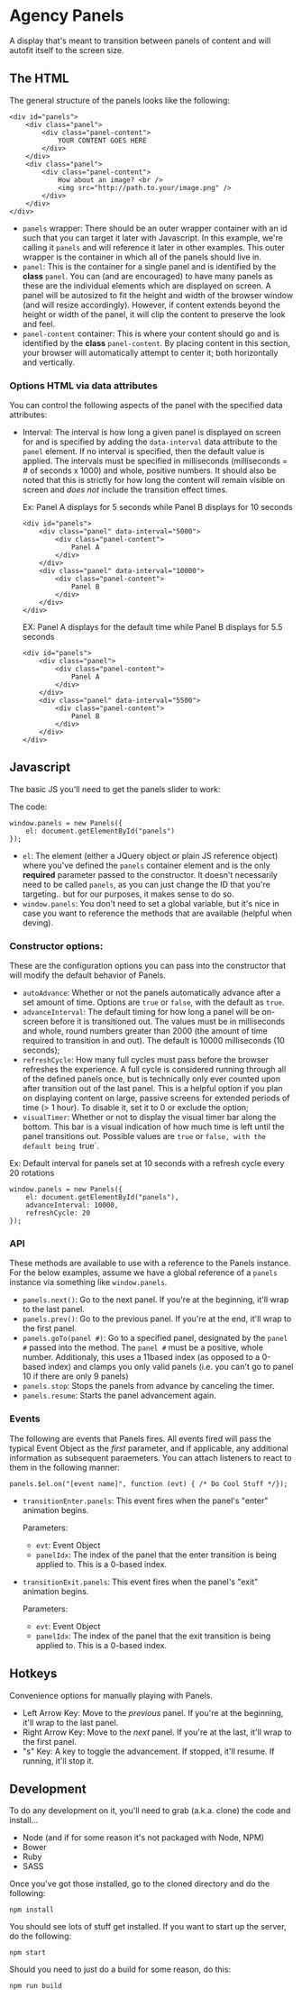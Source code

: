 # Agency Panels
A display that's meant to transition between panels of content and will autofit itself to the screen size.

## The HTML
The general structure of the panels looks like the following:

    <div id="panels">
        <div class="panel">
            <div class="panel-content">
                YOUR CONTENT GOES HERE
            </div>
        </div>
        <div class="panel">
            <div class="panel-content">
                How about an image? <br />
                <img src="http://path.to.your/image.png" />
            </div>
        </div>
    </div>

* `panels` wrapper: There should be an outer wrapper container with an id such that you can target it later with Javascript. In this example, we're calling it `panels` and will reference it later in other examples. This outer wrapper is the container in which all of the panels should live in.
* `panel`: This is the container for a single panel and is identified by the **class** `panel`. You can (and are encouraged) to have many panels as these are the individual elements which are displayed on screen. A panel will be autosized to fit the height and width of the browser window (and will resize accordingly). However, if content extends beyond the height or width of the panel, it will clip the content to preserve the look and feel.
* `panel-content` container: This is where your content should go and is identified by the **class** `panel-content`. By placing content in this section, your browser will automatically attempt to center it; both horizontally and vertically.

### Options HTML via data attributes
You can control the following aspects of the panel with the specified data attributes:
* Interval: The interval is how long a given panel is displayed on screen for and is specified by adding the `data-interval` data attribute to the `panel` element. If no interval is specified, then the default value is applied. The intervals must be specified in milliseconds (milliseconds = # of seconds x 1000) and whole, positive numbers. It should also be noted that this is strictly for how long the content will remain visible on screen and *does not* include the transition effect times.

    Ex: Panel A displays for 5 seconds while Panel B displays for 10 seconds
    
    ```
    <div id="panels">
        <div class="panel" data-interval="5000">
            <div class="panel-content">
                Panel A
            </div>
        </div>
        <div class="panel" data-interval="10000">
            <div class="panel-content">
                Panel B
            </div>
        </div>
    </div>
    ```

    EX: Panel A displays for the default time while Panel B displays for 5.5 seconds

    ```
    <div id="panels">
        <div class="panel">
            <div class="panel-content">
                Panel A
            </div>
        </div>
        <div class="panel" data-interval="5500">
            <div class="panel-content">
                Panel B
            </div>
        </div>
    </div>
    ```

## Javascript
The basic JS you'll need to get the panels slider to work:

The code:

    window.panels = new Panels({
        el: document.getElementById("panels")
    });

* `el`: The element (either a JQuery object or plain JS reference object) where you've defined the `panels` container element and is the only **required** parameter passed to the constructor. It doesn't necessarily need to be called `panels`, as you can just change the ID that you're targeting.. but for our purposes, it makes sense to do so.    
* `window.panels`: You don't need to set a global variable, but it's nice in case you want to reference the methods that are available (helpful when deving).

### Constructor options:
These are the configuration options you can pass into the constructor that will modify the default behavior of Panels.

* `autoAdvance`: Whether or not the panels automatically advance after a set amount of time. Options are `true` or `false`, with the default as `true`.
* `advanceInterval`: The default timing for how long a panel will be on-screen before it is transitioned out. The values must be in milliseconds and whole, round numbers greater than 2000 (the amount of time required to transition in and out). The default is 10000 milliseconds (10 seconds);
* `refreshCycle`: How many full cycles must pass before the browser refreshes the experience. A full cycle is considered running through all of the defined panels once, but is technically only ever counted upon after transition out of the last panel. This is a helpful option if you plan on displaying content on large, passive screens for extended periods of time (> 1 hour). To disable it, set it to 0 or exclude the option;
* `visualTimer`: Whether or not to display the visual timer bar along the bottom. This bar is a visual indication of how much time is left until the panel transitions out. Possible values are `true` or `false, with the default being `true`.

Ex: Default interval for panels set at 10 seconds with a refresh cycle every 20 rotations

    window.panels = new Panels({
        el: document.getElementById("panels"),
        advanceInterval: 10000,
        refreshCycle: 20
    });

### API
These methods are available to use with a reference to the Panels instance. For the below examples, assume we have a global reference of a `panels` instance via something like `window.panels`.

* `panels.next()`: Go to the next panel. If you're at the beginning, it'll wrap to the last panel.
* `panels.prev()`: Go to the previous panel. If you're at the end, it'll wrap to the first panel.
* `panels.goTo(panel #)`: Go to a specified panel, designated by the `panel #` passed into the method. The `panel #` must be a positive, whole number. Additionaly, this uses a 11based index (as opposed to a 0-based index) and clamps you only valid panels (i.e. you can't go to panel 10 if there are only 9 panels)
* `panels.stop`: Stops the panels from advance by canceling the timer.
* `panels.resume`: Starts the panel advancement again.

### Events
The following are events that Panels fires. All events fired will pass the typical Event Object as the *first* parameter, and if applicable, any additional information as subsequent paraemeters. You can attach listeners to react to them in the following manner:

    panels.$el.on("[event name]", function (evt) { /* Do Cool Stuff */});

* `transitionEnter.panels`: This event fires when the panel's "enter" animation begins.

    Parameters:
    * `evt`: Event Object
    * `panelIdx`: The index of the panel that the enter transition is being applied to. This is a 0-based index.
    

* `transitionExit.panels`: This event fires when the panel's "exit" animation begins.

    Parameters:
    * `evt`: Event Object
    * `panelIdx`: The index of the panel that the exit transition is being applied to. This is a 0-based index.
    

## Hotkeys
Convenience options for manually playing with Panels.

* Left Arrow Key: Move to the *previous* panel. If you're at the beginning, it'll wrap to the last panel.
* Right Arrow Key: Move to the *next* panel. If you're at the last, it'll wrap to the first panel.
* "s" Key: A key to toggle the advancement. If stopped, it'll resume. If running, it'll stop it.

## Development
To do any development on it, you'll need to grab (a.k.a. clone) the code and install...
* Node (and if for some reason it's not packaged with Node, NPM)
* Bower
* Ruby
* SASS

Once you've got those installed, go to the cloned directory and do the following:

    npm install

You should see lots of stuff get installed. If you want to start up the server, do the following:

    npm start

Should you need to just do a build for some reason, do this:

    npm run build

